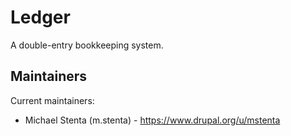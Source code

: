 # Ledger

A double-entry bookkeeping system.

## Maintainers

Current maintainers:

* Michael Stenta (m.stenta) - https://www.drupal.org/u/mstenta
